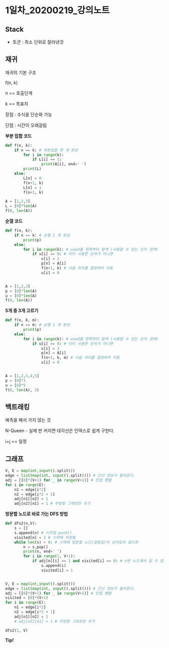 # 1일차\_20200219_강의노트

## Stack

- 토큰 : 최소 단위로 잘라낸것





## 재귀

재귀의 기본 구조

f(n, k)

n == 호출단계

k == 목표치

장점 : 수식을 단순화 가능

단점 : 시간이 오래걸림

**부분 집합 코드**

```python
def f(n, k):
    if n == k: # 부분집합 한 개 완성
        for i in range(k):
            if L[i] == 1:
                print(A[i], end=' ')
        print(L)
    else:
        L[n] = 0
        f(n+1, k)
        L[n] = 1
        f(n+1, k)

A = [1,2,3]
L = [0]*len(A)
f(0, len(A))
```

**순열 코드**

```python
def f(n, k):
    if n == k: # 순열 1 개 완성
        print(p)
    else:
        for i in range(k): # used를 왼쪽부터 탐색 (사용할 수 있는 숫자 검색)
            if u[i] == 0: # 이미 사용한 숫자가 아니면
                u[i] = 1
                p[n] = A[i]
                f(n+1, k) # 다음 자리를 결정하러 이동
                u[i] = 0


A = [1,2,3]
p = [0]*len(A)
u = [0]*len(A)
f(0, len(A))
```

**5개 중 3개 고르기**

```python
def f(n, k, m):
    if n == m: # 순열 1 개 완성
        print(p)
    else:
        for i in range(k): # used를 왼쪽부터 탐색 (사용할 수 있는 숫자 검색)
            if u[i] == 0: # 이미 사용한 숫자가 아니면
                u[i] = 1
                p[n] = A[i]
                f(n+1, k, m) # 다음 자리를 결정하러 이동
                u[i] = 0


A = [1,2,3,4,5]
p = [0]*3
u = [0]*5
f(0, len(A), 3)
```



## 백트래킹

예측을 해서 가지 않는 것

N-Queen - 실제 판 커지면 대각선은 인덱스로 쉽게 구한다.

i+j == 일정



## 그래프

```python
V, E = map(int,input().split())
edge = list(map(int, input().split())) # 간선 정보가 들어온다.
adj = [[0]*(V+1) for _ in range(V+1)] # 인접 행렬
for i in range(E):
    n1 = edge[i*2]
    n2 = edge[i*2 + 1]
    adj[n1][n2] = 1
    adj[n2][n1] = 1 # 무방향 그래프만 추가
```

**방문할 노드로 바로 가는 DFS 방법**

```python
def dfs2(n,V):
    s = []
    s.append(n) # 시작점 push()
    visited[n] = 1 # 스택에 저장됨
    while len(s) > 0: # 스택에 방문할 노드(갈림길)이 남아있지 않으면
        n = s.pop()
        print(n, end=' ')
        for i in range(1, V+1):
            if adj[n][i] == 1 and visited[i] == 0: # n번 노드에서 갈 수 있는 노드 i
                s.append(i)
                visited[i] = 1


V, E = map(int,input().split())
edge = list(map(int, input().split())) # 간선 정보가 들어온다.
adj = [[0]*(V+1) for _ in range(V+1)] # 인접 행렬
visited = [0]*(V+1)
for i in range(E):
    n1 = edge[i*2]
    n2 = edge[i*2 + 1]
    adj[n1][n2] = 1
    # adj[n2][n1] = 1 # 무방향 그래프만 추가

dfs2(1, V)
```











**Tip!**

